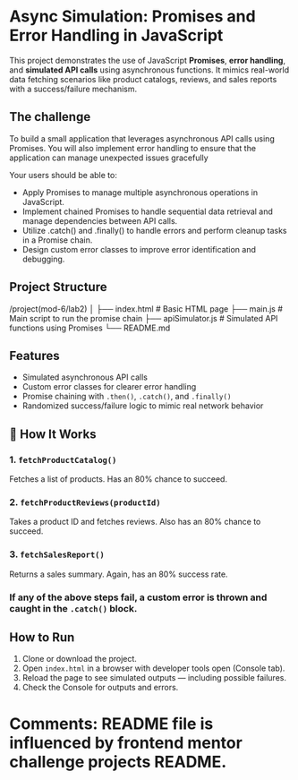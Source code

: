 # Async Simulation: Promises and Error Handling in JavaScript

This project demonstrates the use of JavaScript **Promises**, **error handling**, and **simulated API calls** using asynchronous functions. It mimics real-world data fetching scenarios like product catalogs, reviews, and sales reports with a success/failure mechanism.

## The challenge
To build a small application that leverages asynchronous API calls using Promises. You will also implement error handling to ensure that the application can manage unexpected issues gracefully

Your users should be able to:

- Apply Promises to manage multiple asynchronous operations in JavaScript.
- Implement chained Promises to handle sequential data retrieval and manage dependencies between API calls.
- Utilize .catch() and .finally() to handle errors and perform cleanup tasks in a Promise chain.
- Design custom error classes to improve error identification and debugging.


## Project Structure
/project(mod-6/lab2)
│
├── index.html # Basic HTML page
├── main.js # Main script to run the promise chain
├── apiSimulator.js # Simulated API functions using Promises
└── README.md

## Features
- Simulated asynchronous API calls
- Custom error classes for clearer error handling
- Promise chaining with `.then()`, `.catch()`, and `.finally()`
- Randomized success/failure logic to mimic real network behavior

## 🔧 How It Works

### 1. `fetchProductCatalog()`
Fetches a list of products. Has an 80% chance to succeed.

### 2. `fetchProductReviews(productId)`
Takes a product ID and fetches reviews. Also has an 80% chance to succeed.

### 3. `fetchSalesReport()`
Returns a sales summary. Again, has an 80% success rate.

### If any of the above steps fail, a custom error is thrown and caught in the `.catch()` block.

## How to Run
1. Clone or download the project.
2. Open `index.html` in a browser with developer tools open (Console tab).
3. Reload the page to see simulated outputs — including possible failures.
4. Check the Console for outputs and errors.

# Comments: README file is influenced by frontend mentor challenge projects README. 
